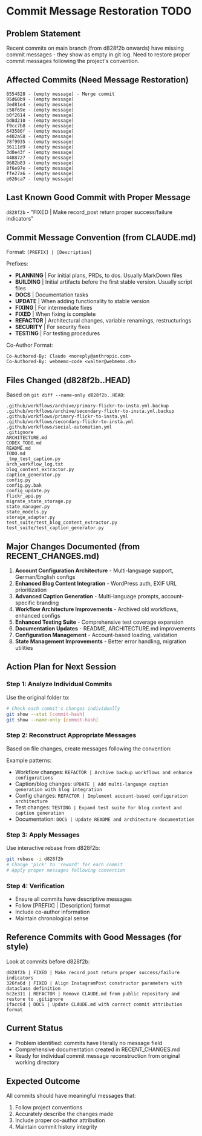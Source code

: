 # Commit Message Restoration TODO

## Problem Statement
Recent commits on main branch (from d828f2b onwards) have missing commit messages - they show as empty in git log. Need to restore proper commit messages following the project's convention.

## Affected Commits (Need Message Restoration)
```
8554828 - (empty message) - Merge commit
95d60b9 - (empty message)
3ed81e4 - (empty message)
c58f69e - (empty message)
b0f2614 - (empty message)
bd8d210 - (empty message)
f9cc7b8 - (empty message)
643580f - (empty message)
e402a58 - (empty message)
78f9935 - (empty message)
36111d9 - (empty message)
3d0e43f - (empty message)
4488727 - (empty message)
9682b83 - (empty message)
8f6e97e - (empty message)
ffe27a6 - (empty message)
e626ca7 - (empty message)
```

## Last Known Good Commit with Proper Message
`d828f2b` - "FIXED | Make record_post return proper success/failure indicators"

## Commit Message Convention (from CLAUDE.md)
Format: `[PREFIX] | [Description]`

Prefixes:
- **PLANNING** | For initial plans, PRDs, to dos. Usually MarkDown files
- **BUILDING** | Initial artifacts before the first stable version. Usually script files
- **DOCS** | Documentation tasks
- **UPDATE** | When adding functionality to stable version
- **FIXING** | For intermediate fixes
- **FIXED** | When fixing is complete
- **REFACTOR** | Architectural changes, variable renamings, restructurings
- **SECURITY** | For security fixes
- **TESTING** | For testing procedures

Co-Author Format:
```
Co-Authored-By: Claude <noreply@anthropic.com>
Co-Authored-By: webmemo-code <walter@webmemo.ch>
```

## Files Changed (d828f2b..HEAD)
Based on `git diff --name-only d828f2b..HEAD`:

```
.github/workflows/archive/primary-flickr-to-insta.yml.backup
.github/workflows/archive/secondary-flickr-to-insta.yml.backup
.github/workflows/primary-flickr-to-insta.yml
.github/workflows/secondary-flickr-to-insta.yml
.github/workflows/social-automation.yml
.gitignore
ARCHITECTURE.md
CODEX_TODO.md
README.md
TODO.md
_tmp_test_caption.py
arch_workflow_log.txt
blog_content_extractor.py
caption_generator.py
config.py
config.py.bak
config_update.py
flickr_api.py
migrate_state_storage.py
state_manager.py
state_models.py
storage_adapter.py
test_suite/test_blog_content_extractor.py
test_suite/test_caption_generator.py
```

## Major Changes Documented (from RECENT_CHANGES.md)
1. **Account Configuration Architecture** - Multi-language support, German/English configs
2. **Enhanced Blog Content Integration** - WordPress auth, EXIF URL prioritization
3. **Advanced Caption Generation** - Multi-language prompts, account-specific branding
4. **Workflow Architecture Improvements** - Archived old workflows, enhanced configs
5. **Enhanced Testing Suite** - Comprehensive test coverage expansion
6. **Documentation Updates** - README, ARCHITECTURE.md improvements
7. **Configuration Management** - Account-based loading, validation
8. **State Management Improvements** - Better error handling, migration utilities

## Action Plan for Next Session

### Step 1: Analyze Individual Commits
Use the original folder to:
```bash
# Check each commit's changes individually
git show --stat [commit-hash]
git show --name-only [commit-hash]
```

### Step 2: Reconstruct Appropriate Messages
Based on file changes, create messages following the convention:

Example patterns:
- Workflow changes: `REFACTOR | Archive backup workflows and enhance configurations`
- Caption/blog changes: `UPDATE | Add multi-language caption generation with blog integration`
- Config changes: `REFACTOR | Implement account-based configuration architecture`
- Test changes: `TESTING | Expand test suite for blog content and caption generation`
- Documentation: `DOCS | Update README and architecture documentation`

### Step 3: Apply Messages
Use interactive rebase from d828f2b:
```bash
git rebase -i d828f2b
# Change 'pick' to 'reword' for each commit
# Apply proper messages following convention
```

### Step 4: Verification
- Ensure all commits have descriptive messages
- Follow [PREFIX] | [Description] format
- Include co-author information
- Maintain chronological sense

## Reference Commits with Good Messages (for style)
Look at commits before d828f2b:
```
d828f2b | FIXED | Make record_post return proper success/failure indicators
326fa6d | FIXED | Align InstagramPost constructor parameters with dataclass definition
6c2e311 | REFACTOR | Remove CLAUDE.md from public repository and restore to .gitignore
1facc6d | DOCS | Update CLAUDE.md with correct commit attribution format
```

## Current Status
- Problem identified: commits have literally no message field
- Comprehensive documentation created in RECENT_CHANGES.md
- Ready for individual commit message reconstruction from original working directory

## Expected Outcome
All commits should have meaningful messages that:
1. Follow project conventions
2. Accurately describe the changes made
3. Include proper co-author attribution
4. Maintain commit history integrity